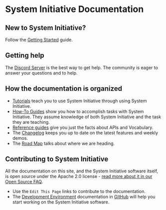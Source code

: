# System Initiative Documentation

## New to System Initiative?

Follow the [Getting Started](./tutorials/getting-started.md) guide.

## Getting help

The [Discord Server](https://discord.com/invite/system-init) is the best way to
get help. The community is eager to answer your questions and to help.

## How the documentation is organized

- [Tutorials](./tutorials/index.md) teach you to use System Initiative through
  using System Initiative.
- [How-To Guides](./how-tos/index.md) show you how to accomplish tasks with
  System Initiative. They assume knowledge of both System Initiative and the
  task they are teaching.
- [Reference guides](./reference/index.md) give you just the facts about APIs
  and Vocabulary.
- The [Changelog](./changelog/index.md) keeps you up to date on the latest
  features and weekly demos.
- The [Road Map](./roadmap/index.md) talks about where we are heading.

## Contributing to System Initiative

All the documentation on this site, and the System Initiative software itself,
is open source under the Apache 2.0 license -
<a href="https://www.systeminit.com/open-source/" target="__self"> read more
about it in our Open Source FAQ</a>.

- Use the `Edit This Page` links to contribute to the documentation.
- The
  <a href="https://github.com/systeminit/si/blob/main/README.md" target="__self">Development
  Environment</a> documentation in
  <a href="https://github.com/systeminit/si">GitHub</a> will help you start
  working on the System Initiative software.
